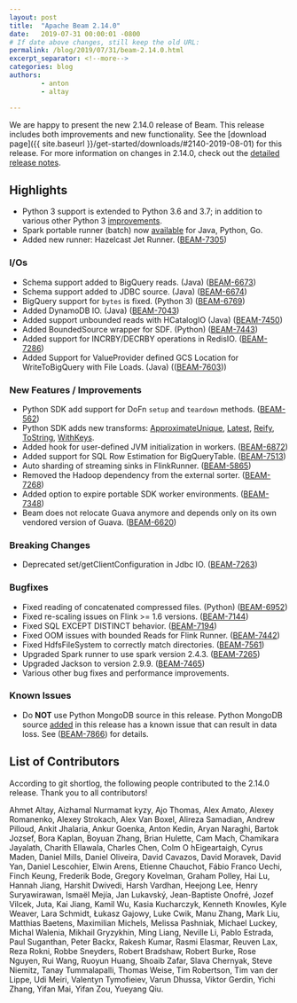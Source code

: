 ```yaml
---
layout: post
title:  "Apache Beam 2.14.0"
date:   2019-07-31 00:00:01 -0800
# If date above changes, still keep the old URL:
permalink: /blog/2019/07/31/beam-2.14.0.html
excerpt_separator: <!--more-->
categories: blog
authors:
        - anton
        - altay

---
```

<!--
Licensed under the Apache License, Version 2.0 (the "License");
you may not use this file except in compliance with the License.
You may obtain a copy of the License at

http://www.apache.org/licenses/LICENSE-2.0

Unless required by applicable law or agreed to in writing, software
distributed under the License is distributed on an "AS IS" BASIS,
WITHOUT WARRANTIES OR CONDITIONS OF ANY KIND, either express or implied.
See the License for the specific language governing permissions and
limitations under the License.
-->

We are happy to present the new 2.14.0 release of Beam. This release includes both improvements and new functionality.
See the [download page]({{ site.baseurl }}/get-started/downloads/#2140-2019-08-01) for this release.<!--more-->
For more information on changes in 2.14.0, check out the
[detailed release notes](https://issues.apache.org/jira/secure/ReleaseNote.jspa?projectId=12319527&version=12345431).

## Highlights

 * Python 3 support is extended to Python 3.6 and 3.7; in addition to various other Python 3 [improvements](https://issues.apache.org/jira/browse/BEAM-1251?focusedCommentId=16890504&page=com.atlassian.jira.plugin.system.issuetabpanels%3Acomment-tabpanel#comment-16890504).
 * Spark portable runner (batch) now [available](https://lists.apache.org/thread.html/c43678fc24c9a1dc9f48c51c51950aedcb9bc0fd3b633df16c3d595a@%3Cuser.beam.apache.org%3E) for Java, Python, Go.
 * Added new runner: Hazelcast Jet Runner. ([BEAM-7305](https://issues.apache.org/jira/browse/BEAM-7305))

### I/Os

* Schema support added to BigQuery reads. (Java) ([BEAM-6673](https://issues.apache.org/jira/browse/BEAM-6673))
* Schema support added to JDBC source. (Java) ([BEAM-6674](https://issues.apache.org/jira/browse/BEAM-6674))
* BigQuery support for `bytes` is fixed. (Python 3) ([BEAM-6769](https://issues.apache.org/jira/browse/BEAM-6769))
* Added DynamoDB IO. (Java) ([BEAM-7043](https://issues.apache.org/jira/browse/BEAM-7043))
* Added support unbounded reads with HCatalogIO (Java) ([BEAM-7450](https://issues.apache.org/jira/browse/BEAM-7450))
* Added BoundedSource wrapper for SDF. (Python) ([BEAM-7443](https://issues.apache.org/jira/browse/BEAM-7443))
* Added support for INCRBY/DECRBY operations in RedisIO. ([BEAM-7286](https://issues.apache.org/jira/browse/BEAM-7286))
* Added Support for ValueProvider defined GCS Location for WriteToBigQuery with File Loads. (Java) (([BEAM-7603](https://issues.apache.org/jira/browse/BEAM-7603)))


### New Features / Improvements

* Python SDK add support for DoFn `setup` and `teardown` methods. ([BEAM-562](https://issues.apache.org/jira/browse/BEAM-562))
* Python SDK adds new transforms: [ApproximateUnique](https://issues.apache.org/jira/browse/BEAM-6693), [Latest](https://issues.apache.org/jira/browse/BEAM-6695), [Reify](https://issues.apache.org/jira/browse/BEAM-7019), [ToString](https://issues.apache.org/jira/browse/BEAM-7021), [WithKeys](https://issues.apache.org/jira/browse/BEAM-7023).
* Added hook for user-defined JVM initialization in workers. ([BEAM-6872](https://issues.apache.org/jira/browse/BEAM-6872))
* Added support for SQL Row Estimation for BigQueryTable. ([BEAM-7513](https://issues.apache.org/jira/browse/BEAM-7513))
* Auto sharding of streaming sinks in FlinkRunner. ([BEAM-5865](https://issues.apache.org/jira/browse/BEAM-5865))
* Removed the Hadoop dependency from the external sorter. ([BEAM-7268](https://issues.apache.org/jira/browse/BEAM-7268))
* Added option to expire portable SDK worker environments. ([BEAM-7348](https://issues.apache.org/jira/browse/BEAM-7348))
* Beam does not relocate Guava anymore and depends only on its own vendored version of Guava. ([BEAM-6620](https://issues.apache.org/jira/browse/BEAM-6620))


### Breaking Changes
* Deprecated set/getClientConfiguration in Jdbc IO. ([BEAM-7263](https://issues.apache.org/jira/browse/BEAM-7263))


### Bugfixes

* Fixed reading of concatenated compressed files. (Python) ([BEAM-6952](https://issues.apache.org/jira/browse/BEAM-6952))
* Fixed re-scaling issues on Flink >= 1.6 versions. ([BEAM-7144](https://issues.apache.org/jira/browse/BEAM-7144))
* Fixed SQL EXCEPT DISTINCT behavior. ([BEAM-7194](https://issues.apache.org/jira/browse/BEAM-7194))
* Fixed OOM issues with bounded Reads for Flink Runner. ([BEAM-7442](https://issues.apache.org/jira/browse/BEAM-7442))
* Fixed HdfsFileSystem to correctly match directories. ([BEAM-7561](https://issues.apache.org/jira/browse/BEAM-7561))
* Upgraded Spark runner to use spark version 2.4.3. ([BEAM-7265](https://issues.apache.org/jira/browse/BEAM-7265))
* Upgraded Jackson to version 2.9.9. ([BEAM-7465](https://issues.apache.org/jira/browse/BEAM-7465))
* Various other bug fixes and performance improvements.


### Known Issues

* Do **NOT** use Python MongoDB source in this release. Python MongoDB source [added](https://issues.apache.org/jira/browse/BEAM-5148) in this release has a known issue that can result in data loss. See ([BEAM-7866](https://issues.apache.org/jira/browse/BEAM-7866)) for details.


## List of Contributors

According to git shortlog, the following people contributed to the 2.14.0 release. Thank you to all contributors!

Ahmet Altay, Aizhamal Nurmamat kyzy, Ajo Thomas, Alex Amato, Alexey Romanenko, 
Alexey Strokach, Alex Van Boxel, Alireza Samadian, Andrew Pilloud, 
Ankit Jhalaria, Ankur Goenka, Anton Kedin, Aryan Naraghi, Bartok Jozsef, 
Bora Kaplan, Boyuan Zhang, Brian Hulette, Cam Mach, Chamikara Jayalath, 
Charith Ellawala, Charles Chen, Colm O hEigeartaigh, Cyrus Maden, 
Daniel Mills, Daniel Oliveira, David Cavazos, David Moravek, David Yan, 
Daniel Lescohier, Elwin Arens, Etienne Chauchot, Fábio Franco Uechi, 
Finch Keung, Frederik Bode, Gregory Kovelman, Graham Polley, Hai Lu, Hannah Jiang, 
Harshit Dwivedi, Harsh Vardhan, Heejong Lee, Henry Suryawirawan, 
Ismaël Mejía, Jan Lukavský, Jean-Baptiste Onofré, Jozef Vilcek, Juta, Kai Jiang, 
Kamil Wu, Kasia Kucharczyk, Kenneth Knowles, Kyle Weaver, Lara Schmidt, 
Łukasz Gajowy, Luke Cwik, Manu Zhang, Mark Liu, Matthias Baetens, 
Maximilian Michels, Melissa Pashniak, Michael Luckey, Michal Walenia, 
Mikhail Gryzykhin, Ming Liang, Neville Li, Pablo Estrada, Paul Suganthan, 
Peter Backx, Rakesh Kumar, Rasmi Elasmar, Reuven Lax, Reza Rokni, Robbe Sneyders, 
Robert Bradshaw, Robert Burke, Rose Nguyen, Rui Wang, Ruoyun Huang, 
Shoaib Zafar, Slava Chernyak, Steve Niemitz, Tanay Tummalapalli, Thomas Weise, 
Tim Robertson, Tim van der Lippe, Udi Meiri, Valentyn Tymofieiev, Varun Dhussa, 
Viktor Gerdin, Yichi Zhang, Yifan Mai, Yifan Zou, Yueyang Qiu.
